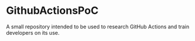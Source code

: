 # GithubActionsPoC
A small repository intended to be used to research GitHub Actions and train developers on its use.
